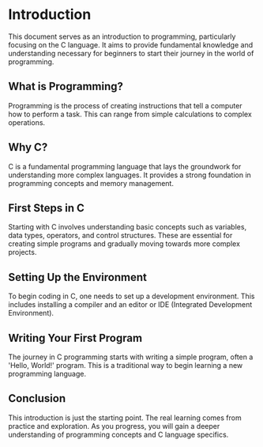 
# Introduction

This document serves as an introduction to programming, particularly focusing on the C language. It aims to provide fundamental knowledge and understanding necessary for beginners to start their journey in the world of programming.

## What is Programming?
Programming is the process of creating instructions that tell a computer how to perform a task. This can range from simple calculations to complex operations.

## Why C?
C is a fundamental programming language that lays the groundwork for understanding more complex languages. It provides a strong foundation in programming concepts and memory management.

## First Steps in C
Starting with C involves understanding basic concepts such as variables, data types, operators, and control structures. These are essential for creating simple programs and gradually moving towards more complex projects.

## Setting Up the Environment
To begin coding in C, one needs to set up a development environment. This includes installing a compiler and an editor or IDE (Integrated Development Environment).

## Writing Your First Program
The journey in C programming starts with writing a simple program, often a 'Hello, World!' program. This is a traditional way to begin learning a new programming language.

## Conclusion
This introduction is just the starting point. The real learning comes from practice and exploration. As you progress, you will gain a deeper understanding of programming concepts and C language specifics.
